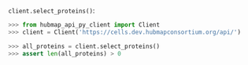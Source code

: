 `client.select_proteins()`:
```python
>>> from hubmap_api_py_client import Client
>>> client = Client('https://cells.dev.hubmapconsortium.org/api/')

>>> all_proteins = client.select_proteins()
>>> assert len(all_proteins) > 0

```

